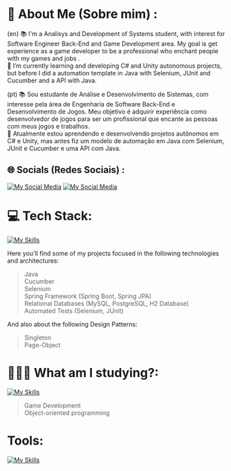 # 💫 About Me (Sobre mim) :

(en) 📚 I'm a Analisys and Development of Systems student, with interest for Software Engineer Back-End and Game Development area. My goal is get experience as a game developer to be a professional who enchant people with my games and jobs .<br>🌱 I’m currently learning and developing C# and Unity autonomous projects, but before I did a automation template in Java with Selenium, JUnit and Cucumber and a API with Java.<br>

(pt) 📚 Sou estudante de Análise e Desenvolvimento de Sistemas, com interesse pela área de Engenharia de Software Back-End e Desenvolvimento de Jogos. Meu objetivo é adquirir experiência como desenvolvedor de jogos para ser um profissional que encante as pessoas com meus jogos e trabalhos.<br>🌱 Atualmente estou aprendendo e desenvolvendo projetos autônomos em C# e Unity, mas antes fiz um modelo de automação em Java com Selenium, JUnit e Cucumber e uma API com Java.

## 🌐 Socials (Redes Sociais) :
[![My Social Media](https://skillicons.dev/icons?i=instagram)](https://www.instagram.com/ryan_lumora/) [![My Social Media](https://skillicons.dev/icons?i=linkedin)](https://www.linkedin.com/in/ryan-lucas-8840ab247/) 


# 💻 Tech Stack:
[![My Skills](https://skillicons.dev/icons?i=java,cs,unity,selenium,spring,gherkin,postgres,mysql,dotnet)](https://skillicons.dev)

Here you'll find some of my projects focused in the following technologies and architectures:
> Java <br>
> Cucumber <br>
> Selenium <br>
> Spring Framework (Spring Boot, Spring JPA) <br>
> Relational Databases (MySQL, PostgreSQL, H2 Database) <br>
> Automated Tests (Selenium, JUnit) <br>

And also about the following Design Patterns:
> Singleton <br>
> Page-Object <br>

# 🧑🏾‍💻 What am I studying?:
[![My Skills](https://skillicons.dev/icons?i=)](https://skillicons.dev)
> Game Development <br>
> Object-oriented programming

# Tools:
[![My Skills](https://skillicons.dev/icons?i=idea,vscode,discord,postman,github,git)](https://skillicons.dev)
